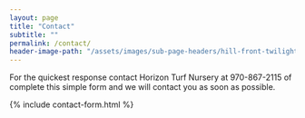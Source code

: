 ```yaml
---
layout: page
title: "Contact"
subtitle: ""
permalink: /contact/
header-image-path: "/assets/images/sub-page-headers/hill-front-twilight-a.jpg"
---
```

For the quickest response contact Horizon Turf Nursery at 970-867-2115 of complete this simple form and we will contact you as soon as possible.

{% include contact-form.html %}